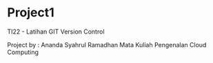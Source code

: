 # Project1
TI22 - Latihan GIT Version Control

Project by : Ananda Syahrul Ramadhan
Mata Kuliah Pengenalan Cloud Computing
